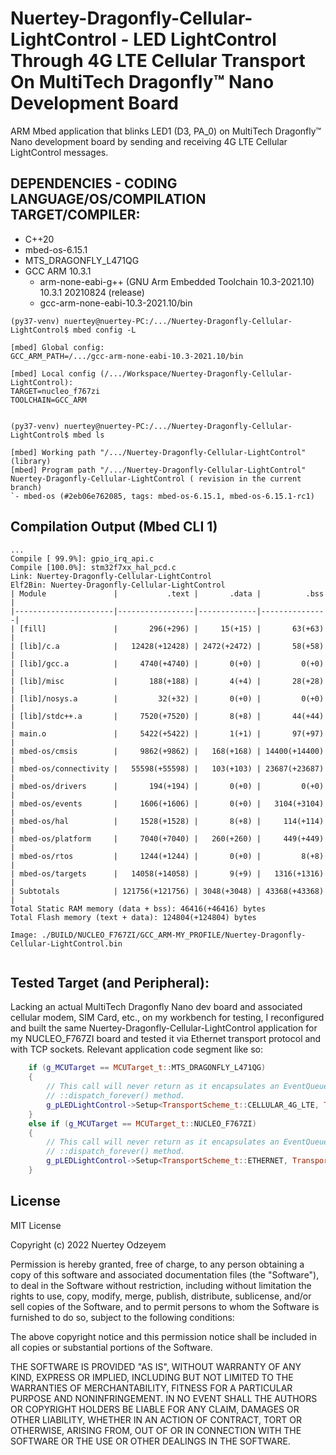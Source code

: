 # Nuertey-Dragonfly-Cellular-LightControl - LED LightControl Through 4G LTE Cellular Transport On MultiTech Dragonfly™ Nano Development Board 

ARM Mbed application that blinks LED1 (D3, PA_0) on MultiTech Dragonfly™ Nano development board by sending and receiving 4G LTE Cellular LightControl messages.


## DEPENDENCIES - CODING LANGUAGE/OS/COMPILATION TARGET/COMPILER:
  - C++20
  - mbed-os-6.15.1
  - MTS_DRAGONFLY_L471QG
  - GCC ARM 10.3.1
    - arm-none-eabi-g++ (GNU Arm Embedded Toolchain 10.3-2021.10) 10.3.1 20210824 (release)
    - gcc-arm-none-eabi-10.3-2021.10/bin

```console 
(py37-venv) nuertey@nuertey-PC:/.../Nuertey-Dragonfly-Cellular-LightControl$ mbed config -L

[mbed] Global config:
GCC_ARM_PATH=/.../gcc-arm-none-eabi-10.3-2021.10/bin

[mbed] Local config (/.../Workspace/Nuertey-Dragonfly-Cellular-LightControl):
TARGET=nucleo_f767zi
TOOLCHAIN=GCC_ARM


(py37-venv) nuertey@nuertey-PC:/.../Nuertey-Dragonfly-Cellular-LightControl$ mbed ls

[mbed] Working path "/.../Nuertey-Dragonfly-Cellular-LightControl" (library)
[mbed] Program path "/.../Nuertey-Dragonfly-Cellular-LightControl"
Nuertey-Dragonfly-Cellular-LightControl ( revision in the current branch)
`- mbed-os (#2eb06e762085, tags: mbed-os-6.15.1, mbed-os-6.15.1-rc1)

```
 
## Compilation Output (Mbed CLI 1)

```console
...
Compile [ 99.9%]: gpio_irq_api.c
Compile [100.0%]: stm32f7xx_hal_pcd.c
Link: Nuertey-Dragonfly-Cellular-LightControl
Elf2Bin: Nuertey-Dragonfly-Cellular-LightControl
| Module               |           .text |       .data |          .bss |
|----------------------|-----------------|-------------|---------------|
| [fill]               |       296(+296) |     15(+15) |       63(+63) |
| [lib]/c.a            |   12428(+12428) | 2472(+2472) |       58(+58) |
| [lib]/gcc.a          |     4740(+4740) |       0(+0) |         0(+0) |
| [lib]/misc           |       188(+188) |       4(+4) |       28(+28) |
| [lib]/nosys.a        |         32(+32) |       0(+0) |         0(+0) |
| [lib]/stdc++.a       |     7520(+7520) |       8(+8) |       44(+44) |
| main.o               |     5422(+5422) |       1(+1) |       97(+97) |
| mbed-os/cmsis        |     9862(+9862) |   168(+168) | 14400(+14400) |
| mbed-os/connectivity |   55598(+55598) |   103(+103) | 23687(+23687) |
| mbed-os/drivers      |       194(+194) |       0(+0) |         0(+0) |
| mbed-os/events       |     1606(+1606) |       0(+0) |   3104(+3104) |
| mbed-os/hal          |     1528(+1528) |       8(+8) |     114(+114) |
| mbed-os/platform     |     7040(+7040) |   260(+260) |     449(+449) |
| mbed-os/rtos         |     1244(+1244) |       0(+0) |         8(+8) |
| mbed-os/targets      |   14058(+14058) |       9(+9) |   1316(+1316) |
| Subtotals            | 121756(+121756) | 3048(+3048) | 43368(+43368) |
Total Static RAM memory (data + bss): 46416(+46416) bytes
Total Flash memory (text + data): 124804(+124804) bytes

Image: ./BUILD/NUCLEO_F767ZI/GCC_ARM-MY_PROFILE/Nuertey-Dragonfly-Cellular-LightControl.bin


```

## Tested Target (and Peripheral):

Lacking an actual MultiTech Dragonfly Nano dev board and associated cellular modem, SIM Card, etc., on my workbench for testing, I reconfigured and built the same Nuertey-Dragonfly-Cellular-LightControl application for my NUCLEO_F767ZI board and tested it via Ethernet transport protocol and with TCP sockets. Relevant application code segment like so:

```c++
    if (g_MCUTarget == MCUTarget_t::MTS_DRAGONFLY_L471QG)
    {
        // This call will never return as it encapsulates an EventQueue's
        // ::dispatch_forever() method.
        g_pLEDLightControl->Setup<TransportScheme_t::CELLULAR_4G_LTE, TransportSocket_t::TCP>();
    }
    else if (g_MCUTarget == MCUTarget_t::NUCLEO_F767ZI)
    {
        // This call will never return as it encapsulates an EventQueue's
        // ::dispatch_forever() method.
        g_pLEDLightControl->Setup<TransportScheme_t::ETHERNET, TransportSocket_t::TCP>();
    }
```


## License
MIT License

Copyright (c) 2022 Nuertey Odzeyem

Permission is hereby granted, free of charge, to any person obtaining a copy
of this software and associated documentation files (the "Software"), to deal
in the Software without restriction, including without limitation the rights
to use, copy, modify, merge, publish, distribute, sublicense, and/or sell
copies of the Software, and to permit persons to whom the Software is
furnished to do so, subject to the following conditions:

The above copyright notice and this permission notice shall be included in all
copies or substantial portions of the Software.

THE SOFTWARE IS PROVIDED "AS IS", WITHOUT WARRANTY OF ANY KIND, EXPRESS OR
IMPLIED, INCLUDING BUT NOT LIMITED TO THE WARRANTIES OF MERCHANTABILITY,
FITNESS FOR A PARTICULAR PURPOSE AND NONINFRINGEMENT. IN NO EVENT SHALL THE
AUTHORS OR COPYRIGHT HOLDERS BE LIABLE FOR ANY CLAIM, DAMAGES OR OTHER
LIABILITY, WHETHER IN AN ACTION OF CONTRACT, TORT OR OTHERWISE, ARISING FROM,
OUT OF OR IN CONNECTION WITH THE SOFTWARE OR THE USE OR OTHER DEALINGS IN THE
SOFTWARE.
